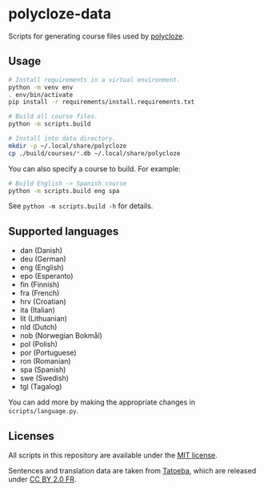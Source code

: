 # polycloze-data

Scripts for generating course files used by [polycloze](https://github.com/lggruspe/polycloze).

## Usage

```bash
# Install requirements in a virtual environment.
python -m venv env
. env/bin/activate
pip install -r requirements/install.requirements.txt

# Build all course files.
python -m scripts.build

# Install into data directory.
mkdir -p ~/.local/share/polycloze
cp ./build/courses/*.db ~/.local/share/polycloze
```

You can also specify a course to build.
For example:

```bash
# Build English -> Spanish course
python -m scripts.build eng spa
```

See `python -m scripts.build -h` for details.

## Supported languages

- dan (Danish)
- deu (German)
- eng (English)
- epo (Esperanto)
- fin (Finnish)
- fra (French)
- hrv (Croatian)
- ita (Italian)
- lit (Lithuanian)
- nld (Dutch)
- nob (Norwegian Bokmål)
- pol (Polish)
- por (Portuguese)
- ron (Romanian)
- spa (Spanish)
- swe (Swedish)
- tgl (Tagalog)

You can add more by making the appropriate changes in `scripts/language.py`.

## Licenses

All scripts in this repository are available under the [MIT license](./LICENSE).

Sentences and translation data are taken from [Tatoeba](https://tatoeba.org),
which are released under [CC BY 2.0 FR](https://creativecommons.org/licenses/by/2.0/fr).
